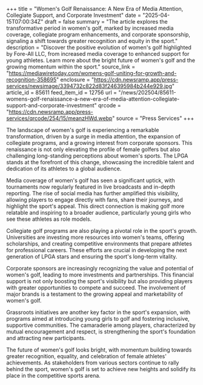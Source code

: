 +++
title = "Women's Golf Renaissance: A New Era of Media Attention, Collegiate Support, and Corporate Investment"
date = "2025-04-15T07:00:34Z"
draft = false
summary = "The article explores the transformative period in women's golf, marked by increased media coverage, collegiate program enhancements, and corporate sponsorship, signaling a shift towards greater recognition and equity in the sport."
description = "Discover the positive evolution of women's golf highlighted by Fore-All LLC, from increased media coverage to enhanced support for young athletes. Learn more about the bright future of women's golf and the growing momentum within the sport."
source_link = "https://mediawiretoday.com/womens-golf-uniting-for-growth-and-recognition-358695"
enclosure = "https://cdn.newsramp.app/press-services/newsimage/3394732c822d83f246395984b244e929.jpg"
article_id = 85611
feed_item_id = 12756
url = "/news/202504/85611-womens-golf-renaissance-a-new-era-of-media-attention-collegiate-support-and-corporate-investment"
qrcode = "https://cdn.newsramp.app/press-services/qrcode/254/15/meanzHWd.webp"
source = "Press Services"
+++

<p>The landscape of women's golf is experiencing a remarkable transformation, driven by a surge in media attention, the expansion of collegiate programs, and a growing interest from corporate sponsors. This renaissance is not only elevating the profile of female golfers but also challenging long-standing perceptions about women's sports. The LPGA stands at the forefront of this change, showcasing the incredible talent and dedication of its athletes to a global audience.</p><p>Media coverage of women's golf has seen a significant uptick, with tournaments now regularly featured in live broadcasts and in-depth reporting. The rise of social media has further amplified this visibility, allowing players to engage directly with fans, share their journeys, and highlight the sport's appeal. This direct connection is making golf more relatable and inspiring to a broader audience, particularly young girls who see these athletes as role models.</p><p>Collegiate golf programs are also playing a pivotal role in the sport's growth. Universities are investing more resources into women's teams, offering scholarships, and creating competitive environments that prepare athletes for professional careers. These efforts are crucial in developing the next generation of LPGA stars and ensuring the sport's long-term vitality.</p><p>Corporate sponsors are increasingly recognizing the value and potential of women's golf, leading to more investments and partnerships. This financial support is not only boosting the sport's visibility but also providing players with greater opportunities to compete and succeed. The involvement of major brands is a testament to the growing appeal and marketability of women's golf.</p><p>Grassroots initiatives are another key factor in the sport's expansion, with programs aimed at introducing young girls to golf and fostering inclusive, supportive communities. The camaraderie among players, characterized by mutual encouragement and respect, is strengthening the sport's foundation and attracting new participants.</p><p>The future of women's golf looks bright, with momentum building towards greater recognition, equality, and celebration of female athletes' achievements. As stakeholders from various sectors continue to rally behind the sport, women's golf is set to achieve new heights and solidify its place in the competitive sports arena.</p>